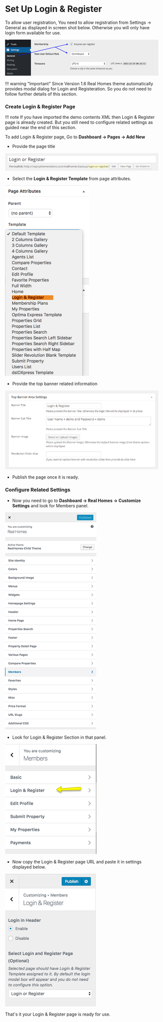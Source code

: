 # Set Up Login & Register

To allow user registration, You need to allow registration from Settings → General as displayed in screen shot below. Otherwise you will only have login form available for use.

![Anyone can register](images/member-pages/anyone-can-register.png)

!!! warning "Important"
    Since Version 1.6 Real Homes theme automatically provides modal dialog for Login and Registeration. So you do not need to follow further details of this section.

### Create Login & Register Page

!!! note
    If you have imported the demo contents XML then Login & Register page is already created. But you still need to configure related settings as guided near the end of this section.

To add Login & Register page, Go to **Dashboard → Pages → Add New**

- Provide the page title

![Login & Register Page Title](images/member-pages/login-register-page-title.png)

- Select the **Login & Register Template** from page attributes.
 
![Login & Register Template](images/member-pages/login-register-template.png)

- Provide the top banner related information 

![Login & Register Banner Area Settings](images/member-pages/login-register-banner-settings.png)

- Publish the page once it is ready.

### Configure Related Settings

- Now you need to go to **Dashboard → Real Homes → Customize Settings** and look for Members panel.

![Members in Customizer Settings](images/member-pages/members-customizer.png)

- Look for Login & Register Section in that panel.

![Members Panel](images/member-pages/members-panel.png)

- Now copy the Login & Register page URL and paste it in settings displayed below.

![Login & Register Customizer Settings](images/member-pages/login-register-customizer-settings.png)

That's it your Login & Register page is ready for use.

